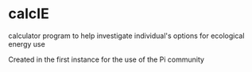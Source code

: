 # calcIE
calculator program to help investigate individual's options for ecological energy use

Created in the first instance for the use of the Pi community
